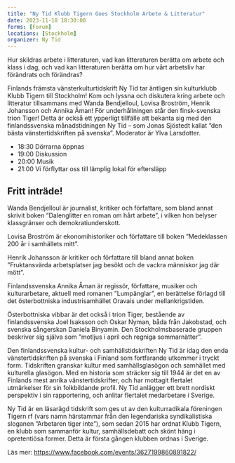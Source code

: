 ```yaml
---
title: "Ny Tid Klubb Tigern Goes Stockholm Arbete & Litteratur"
date: 2023-11-18 18:30:00
forms: [Forum]
locations: [Stockholm]
organizer: Ny Tid
---
```

Hur skildras arbete i litteraturen, vad kan litteraturen berätta om arbete och klass i dag, och vad kan litteraturen berätta om hur vårt arbetsliv har förändrats och förändras? 

Finlands främsta vänsterkulturtidskrift Ny Tid tar äntligen sin kulturklubb Klubb Tigern till Stockholm! Kom och lyssna och diskutera kring arbete och litteratur tillsammans med Wanda Bendjelloul, Lovisa Broström, Henrik Johansson och Annika Åman! För underhållningen står den finsk-svenska trion Tiger! Detta är också ett ypperligt tillfälle att bekanta sig med den finlandssvenska månadstidningen Ny Tid – som Jonas Sjöstedt kallat ”den bästa vänstertidskriften på svenska”. Moderator är Ylva Larsdotter. 

- 18:30 Dörrarna öppnas
- 19:00 Diskussion
- 20:00 Musik
- 21:00 Vi förflyttar oss till lämplig lokal för eftersläpp

## Fritt inträde! 

Wanda Bendjelloul är journalist, kritiker och författare, som bland annat skrivit boken ”Dalenglitter en roman om hårt arbete”, i vilken hon belyser klassgränser och demokratiunderskott.

Lovisa Broström är ekonomihistoriker och författare till boken ”Medeklassen 200 år i samhällets mitt”. 

Henrik Johansson är kritiker och författare till bland annat boken ”Fruktansvärda arbetsplatser jag besökt och de vackra människor jag där mött”.

Finlandssvenska Annika Åman är regissör, författare, musiker och kulturarbetare, aktuell med romanen ”Lumpänglar”, en berättelse förlagd till det österbottniska industrisamhället Oravais under mellankrigstiden. 

Österbottniska vibbar är det också i trion Tiger, bestående av finlandssvenska Joel Isaksson och Oskar Nyman, båda från Jakobstad, och svenska sångerskan Daniela Binyamin. Den Stockholmsbaserade gruppen beskriver sig själva som ”motljus i april och regniga sommarnätter”. 

Den finlandssvenska kultur- och samhällstidskriften Ny Tid är idag den enda vänstertidskriften på svenska i Finland som fortfarande utkommer i tryckt form. Tidskriften granskar kultur med samhällsglasögon och samhället med kulturella glasögon. Med en historia som sträcker sig till 1944 är det en av Finlands mest anrika vänstertidskrifter, och har mottagit flertalet utmärkelser för sin folkbildande profil. Ny Tid anlägger ett brett nordiskt perspektiv i sin rapportering, och anlitar flertalet medarbetare i Sverige. 

Ny Tid är en läsarägd tidskrift som ges ut av den kulturradikala föreningen Tigern rf (vars namn härstammar från den legendariska syndikalistiska sloganen ”Arbetaren tiger inte”), som sedan 2015 har ordnat Klubb Tigern, en klubb som sammanför kultur, samhällsdebatt och skönt häng i opretentiösa former. Detta är första gången klubben ordnas i Sverige. 

Läs mer: https://www.facebook.com/events/3627199860891822/
